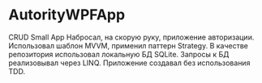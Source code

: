 # AutorityWPFApp
CRUD Small App
Набросал, на скорую руку, приложение авторизации.
Использовал шаблон MVVM, применил паттерн Strategy.
В качестве репозитория использовал локальную БД SQLite. 
Запросы к БД реализовывал через LINQ.
Приложение создавал без использования TDD.
